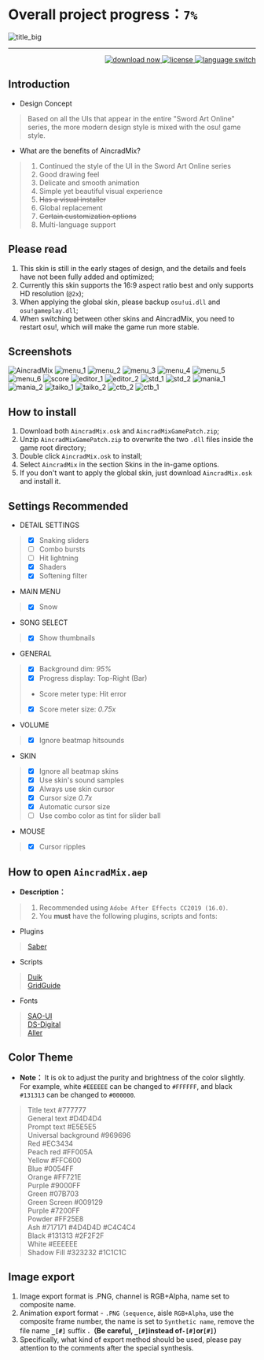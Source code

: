 # Overall project progress：`7%`

![title_big]

----

<div align="right">
  <a href="https://github.com/Sendevia/AincradMix/releases/tag/alpha1.2_amix">
    <img src="https://img.shields.io/github/release-pre/Sendevia/AincradMix.svg?color=%23FF721E&labelLatest&style=popout-square" alt="download now">
  </a>
  <a href="https://github.com/Sendevia/AincradMix/blob/master/LICENSE">
    <img src="https://img.shields.io/github/license/Sendevia/AincradMix.svg?color=%23FF005A&style=popout-square" alt="license">
  </a>
  <a href="https://github.com/Sendevia/AincradMix/blob/master/README.md">
    <img src="https://img.shields.io/badge/Switch to-Chinese-%23131313.svg?style=flat-square" alt="language switch">
  </a>
</div>

## Introduction

- Design Concept

> Based on all the UIs that appear in the entire "Sword Art Online" series, the more modern design style is mixed with the osu! game style.

- What are the benefits of AincradMix?

> 1. Continued the style of the UI in the Sword Art Online series
> 2. Good drawing feel
> 3. Delicate and smooth animation
> 4. Simple yet beautiful visual experience
> 5. ~~Has a visual installer~~
> 6. Global replacement
> 7. ~~Certain customization options~~
> 8. Multi-language support

## Please read

 1. This skin is still in the early stages of design, and the details and feels have not been fully added and optimized;
 2. Currently this skin supports the 16:9 aspect ratio best and only supports HD resolution (`@2x`);
 3. When applying the global skin, please backup `osu!ui.dll` and `osu!gameplay.dll`;
 4. When switching between other skins and AincradMix, you need to restart osu!, which will make the game run more stable.

## Screenshots

![AincradMix]
![menu_1]
![menu_2]
![menu_3]
![menu_4]
![menu_5]
![menu_6]
![score]
![editor_1]
![editor_2]
![std_1]
![std_2]
![mania_1]
![mania_2]
![taiko_1]
![taiko_2]
![ctb_2]
![ctb_1]

## How to install

 1. Download both `AincradMix.osk` and `AincradMixGamePatch.zip`;
 2. Unzip `AincradMixGamePatch.zip` to overwrite the two `.dll` files inside the game root directory;
 3. Double click `AincradMix.osk` to install;
 4. Select `AincradMix` in the section Skins in the in-game options.
 5. If you don't want to apply the global skin, just download `AincradMix.osk` and install it.

## Settings Recommended

- DETAIL SETTINGS

> - [x] Snaking sliders
> - [ ] Combo bursts
> - [ ] Hit lightning
> - [x] Shaders
> - [x] Softening filter

- MAIN MENU

> - [x] Snow

- SONG SELECT

> - [x] Show thumbnails

- GENERAL

> - [x] Background dim: _95%_
> - [x] Progress display: Top-Right (Bar)
> - Score meter type: Hit error
> - [x] Score meter size: _0.75x_

- VOLUME

> - [x] Ignore beatmap hitsounds

- SKIN

> - [x] Ignore all beatmap skins
> - [x] Use skin's sound samples
> - [x] Always use skin cursor
> - [x] Cursor size _0.7x_
> - [x] Automatic cursor size
> - [ ] Use combo color as tint for slider ball

- MOUSE

> - [x] Cursor ripples

## How to open `AincradMix.aep`

- **Description：**

> 1. Recommended using `Adobe After Effects CC2019 (16.0)`.
> 2. You **must** have the following plugins, scripts and fonts:

- Plugins

> [Saber]  

- Scripts

> [Duik]  
> [GridGuide]  

- Fonts

> [SAO-UI]  
> [DS-Digital]  
> [Aller]  

## Color Theme

- **Note：** It is ok to adjust the purity and brightness of the color slightly. For example, white `#EEEEEE` can be changed to `#FFFFFF`, and black `#131313` can be changed to `#000000`.

> Title text #777777  
> General text #D4D4D4  
> Prompt text #E5E5E5  
> Universal background #969696  
> Red #EC3434  
> Peach red #FF005A  
> Yellow #FFC600  
> Blue #0054FF  
> Orange #FF721E  
> Purple #9000FF  
> Green #07B703  
> Green Screen #009129  
> Purple #7200FF  
> Powder #FF25E8  
> Ash #717171 #4D4D4D #C4C4C4  
> Black #131313 #2F2F2F  
> White #EEEEEE  
> Shadow Fill #323232 #1C1C1C

## Image export

 1. Image export format is .PNG, channel is RGB+Alpha, name set to composite name.
 2. Animation export format - `.PNG（sequence`, aisle `RGB+Alpha`, use the composite frame number, the name is set to `Synthetic name`, remove the file name **`_[#]`** suffix **.（Be careful, `_[#]`instead of`-[#]`or`[#]`）**
 3. Specifically, what kind of export method should be used, please pay attention to the comments after the special synthesis.

<!-- links -->
[AincradMix]:https://raw.githubusercontent.com/Sendevia/sendevia.github.io/master/assets/images/AincradMix.png
[menu_1]:https://raw.githubusercontent.com/Sendevia/sendevia.github.io/master/assets/screenshots/menu_1.jpg
[menu_2]:https://raw.githubusercontent.com/Sendevia/sendevia.github.io/master/assets/screenshots/menu_2.jpg
[menu_3]:https://raw.githubusercontent.com/Sendevia/sendevia.github.io/master/assets/screenshots/menu_3.jpg
[menu_4]:https://raw.githubusercontent.com/Sendevia/sendevia.github.io/master/assets/screenshots/menu_4.jpg
[menu_5]:https://raw.githubusercontent.com/Sendevia/sendevia.github.io/master/assets/screenshots/menu_5.jpg
[menu_6]:https://raw.githubusercontent.com/Sendevia/sendevia.github.io/master/assets/screenshots/menu_6.jpg
[score]:https://raw.githubusercontent.com/Sendevia/sendevia.github.io/master/assets/screenshots/score.jpg
[editor_1]:https://raw.githubusercontent.com/Sendevia/sendevia.github.io/master/assets/screenshots/editor_1.jpg
[editor_2]:https://raw.githubusercontent.com/Sendevia/sendevia.github.io/master/assets/screenshots/editor_2.jpg
[std_1]:https://raw.githubusercontent.com/Sendevia/sendevia.github.io/master/assets/screenshots/std_1.jpg
[std_2]:https://raw.githubusercontent.com/Sendevia/sendevia.github.io/master/assets/screenshots/std_2.jpg
[mania_1]:https://raw.githubusercontent.com/Sendevia/sendevia.github.io/master/assets/screenshots/mania_1.jpg
[mania_2]:https://raw.githubusercontent.com/Sendevia/sendevia.github.io/master/assets/screenshots/mania_2.jpg
[taiko_1]:https://raw.githubusercontent.com/Sendevia/sendevia.github.io/master/assets/screenshots/taiko_1.jpg
[taiko_2]:https://raw.githubusercontent.com/Sendevia/sendevia.github.io/master/assets/screenshots/taiko_2.jpg
[ctb_1]:https://raw.githubusercontent.com/Sendevia/sendevia.github.io/master/assets/screenshots/ctb_1.jpg
[ctb_2]:https://raw.githubusercontent.com/Sendevia/sendevia.github.io/master/assets/screenshots/ctb_2.jpg
[title_big]:https://raw.githubusercontent.com/Sendevia/sendevia.github.io/master/assets/images/title_big.png
[Saber]:https://www.videocopilot.net/blog/2016/03/new-plug-in-saber-now-available-100-free/
[Duik]:https://rainboxprod.coop/en/tools/duik/duik-download/
[GridGuide]:https://aescripts.com/gridguide-for-after-effects/
[SAO-UI]:https://fontmeme.com/fonts/sao-ui-font/
[DS-Digital]:https://fontmeme.com/fonts/ds-digital-font/
[Aller]:https://fontmeme.com/fonts/aller-font/
